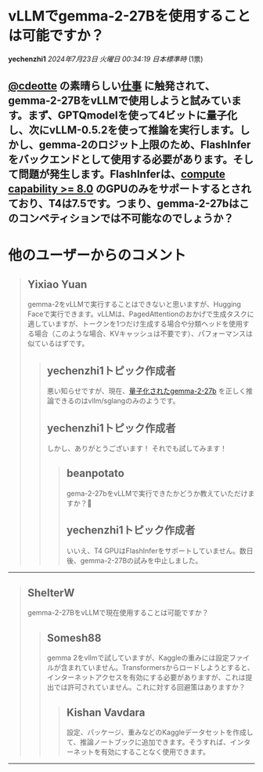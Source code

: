 # vLLMでgemma-2-27Bを使用することは可能ですか？

**yechenzhi1** *2024年7月23日 火曜日 00:34:19 日本標準時* (1票)

[@cdeotte](https://www.kaggle.com/cdeotte) の素晴らしい[仕事](https://www.kaggle.com/competitions/lmsys-chatbot-arena/discussion/521294) に触発されて、gemma-2-27BをvLLMで使用しようと試みています。まず、GPTQmodelを使って4ビットに量子化し、次にvLLM-0.5.2を使って推論を実行します。しかし、gemma-2のロジット上限のため、FlashInferをバックエンドとして使用する必要があります。そして問題が発生します。FlashInferは、[compute capability >= 8.0](https://github.com/vllm-project/vllm/issues/6173#issuecomment-2214759644) のGPUのみをサポートするとされており、T4は7.5です。つまり、gemma-2-27bはこのコンペティションでは不可能なのでしょうか？
---
# 他のユーザーからのコメント
> ## Yixiao Yuan
> 
> gemma-2をvLLMで実行することはできないと思いますが、Hugging Faceで実行できます。vLLMは、PagedAttentionのおかげで生成タスクに適していますが、トークンを1つだけ生成する場合や分類ヘッドを使用する場合（このような場合、KVキャッシュは不要です）、パフォーマンスは似ているはずです。
> 
> 
> 
> > ## yechenzhi1トピック作成者
> > 
> > 悪い知らせですが、現在、[量子化されたgemma-2-27b](https://github.com/ModelCloud/GPTQModel/issues/140#issuecomment-2242221690) を正しく推論できるのはvllm/sglangのみのようです。
> > 
> > 
> > 
> > ## yechenzhi1トピック作成者
> > 
> > しかし、ありがとうございます！ それでも試してみます！
> > 
> > 
> > 
> > > ## beanpotato
> > > 
> > > gema-2-27bをvLLMで実行できたかどうか教えていただけますか？🥰
> > > 
> > > 
> > > 
> > > ## yechenzhi1トピック作成者
> > > 
> > > いいえ、T4 GPUはFlashInferをサポートしていません。数日後、gemma-2-27Bの試みを中止しました。
> > > 
> > > 
> > > 
---
> ## ShelterW
> 
> gemma-2-27BをvLLMで現在使用することは可能ですか？
> 
> 
> 
> > ## Somesh88
> > 
> > gemma 2をvllmで試していますが、Kaggleの重みには設定ファイルが含まれていません。Transformersからロードしようとすると、インターネットアクセスを有効にする必要がありますが、これは提出では許可されていません。これに対する回避策はありますか？
> > 
> > 
> > 
> > > ## Kishan Vavdara
> > > 
> > > 設定、パッケージ、重みなどのKaggleデータセットを作成して、推論ノートブックに追加できます。そうすれば、インターネットを有効にすることなく使用できます。
> > > 
> > > 
> > > 
---


